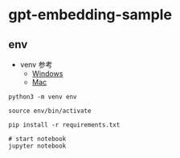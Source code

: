 # gpt-embedding-sample

## env

- venv 参考
    - [Windows](https://media.wemotion.co.jp/technology/python3-windows/)
    - [Mac](https://media.wemotion.co.jp/technology/python3-mac/)

```shell
python3 -m venv env

source env/bin/activate

pip install -r requirements.txt

# start notebook
jupyter notebook
```
